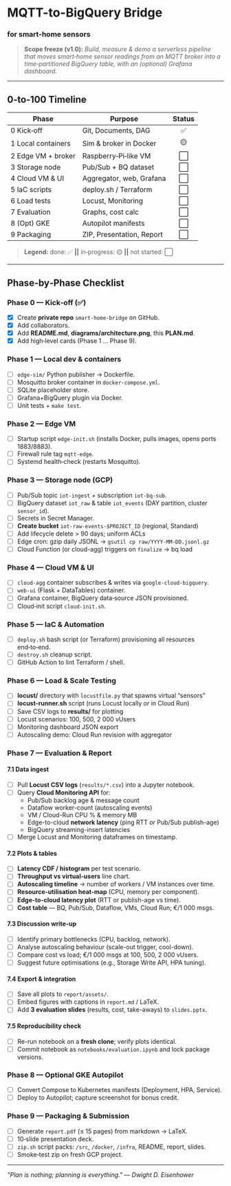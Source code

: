 # MQTT-to-BigQuery Bridge
### for smart-home sensors

> **Scope freeze (v1.0):** *Build, measure & demo a serverless pipeline that moves smart‑home sensor readings from an MQTT broker into a time‑partitioned BigQuery table, with an (optional) Grafana dashboard.*

---
## 0‑to‑100 Timeline
| Phase              | Purpose                   | Status |
|--------------------|---------------------------|:------:|
| 0 Kick‑off         | Git, Documents, DAG       |   ✅    |
| 1 Local containers | Sim & broker in Docker    |   🟡    |
| 2 Edge VM + broker | Raspberry‑Pi‑like VM      |   ⬜    |
| 3 Storage node     | Pub/Sub + BQ dataset      |   ⬜    |
| 4 Cloud VM & UI    | Aggregator, web, Grafana  |   ⬜    |
| 5 IaC scripts      | deploy.sh / Terraform     |   ⬜    |
| 6 Load tests       | Locust, Monitoring        |   ⬜    |
| 7 Evaluation       | Graphs, cost calc         |   ⬜    |
| 8 (Opt) GKE        | Autopilot manifests       |   ⬜    |
| 9 Packaging        | ZIP, Presentation, Report |   ⬜    |

> **Legend:** done: ✅ **||** in‑progress: 🟡 **||** not started: ⬜

---
## Phase‑by‑Phase Checklist

### Phase 0 — Kick‑off (✅)
- [x] Create **private repo** `smart-home-bridge` on GitHub.
- [x] Add collaborators.
- [x] Add **README.md**, **diagrams/architecture.png**, this **PLAN.md**.
- [x] Add high‑level cards (Phase 1 … Phase 9).

### Phase 1 — Local dev & containers
- [ ] `edge-sim/` Python publisher → Dockerfile.
- [ ] Mosquitto broker container in `docker-compose.yml`.
- [ ] SQLite placeholder store.
- [ ] Grafana+BigQuery plugin via Docker.
- [ ] Unit tests + `make test`.

### Phase 2 — Edge VM
- [ ] Startup script `edge-init.sh` (installs Docker, pulls images, opens ports 1883/8883).
- [ ] Firewall rule tag `mqtt-edge`.
- [ ] Systemd health‑check (restarts Mosquitto).

### Phase 3 — Storage node (GCP)
- [ ] Pub/Sub topic `iot-ingest` + subscription `iot-bq-sub`.
- [ ] BigQuery dataset `iot_raw` & table `iot_events` (DAY partition, cluster `sensor_id`).
- [ ] Secrets in Secret Manager.
- [ ] **Create bucket** `iot-raw-events-$PROJECT_ID` (regional, Standard)
- [ ] Add lifecycle delete > 90 days; uniform ACLs
- [ ] Edge cron: gzip daily JSONL → `gsutil cp raw/YYYY-MM-DD.jsonl.gz`
- [ ] Cloud Function (or cloud-agg) triggers on `finalize` → bq load

### Phase 4 — Cloud VM & UI
- [ ] `cloud-agg` container subscribes & writes via `google-cloud-bigquery`.
- [ ] `web-ui` (Flask + DataTables) container.
- [ ] Grafana container, BigQuery data‑source JSON provisioned.
- [ ] Cloud‑init script `cloud-init.sh`.

### Phase 5 — IaC & Automation
- [ ] `deploy.sh` bash script (or Terraform) provisioning all resources end‑to‑end.
- [ ] `destroy.sh` cleanup script.
- [ ] GitHub Action to lint Terraform / shell.

### Phase 6 — Load & Scale Testing
- [ ] **locust/** directory with `locustfile.py` that spawns virtual “sensors”
- [ ] **locust-runner.sh** script (runs Locust locally *or* in Cloud Run)
- [ ] Save CSV logs to **results/** for plotting
- [ ] Locust scenarios: 100, 500, 2 000 vUsers
- [ ] Monitoring dashboard JSON export
- [ ] Autoscaling demo: Cloud Run revision with aggregator

### Phase 7 — Evaluation & Report
#### 7.1 Data ingest
- [ ] Pull **Locust CSV logs** (`results/*.csv`) into a Jupyter notebook.
- [ ] Query **Cloud Monitoring API** for:
  - Pub/Sub backlog age & message count
  - Dataflow worker-count (autoscaling events)
  - VM / Cloud-Run CPU % & memory MB
  - Edge-to-cloud **network latency** (ping RTT *or* Pub/Sub publish-age)
  - BigQuery streaming-insert latencies
- [ ] Merge Locust and Monitoring dataframes on timestamp.

#### 7.2 Plots & tables
- [ ] **Latency CDF / histogram** per test scenario.
- [ ] **Throughput vs virtual-users** line chart.
- [ ] **Autoscaling timeline** → number of workers / VM instances over time.
- [ ] **Resource-utilisation heat-map** (CPU, memory per component).
- [ ] **Edge-to-cloud latency plot** (RTT or publish-age vs time).
- [ ] **Cost table** — BQ, Pub/Sub, Dataflow, VMs, Cloud Run; €/1 000 msgs.

#### 7.3 Discussion write-up
- [ ] Identify primary bottlenecks (CPU, backlog, network).
- [ ] Analyse autoscaling behaviour (scale-out trigger, cool-down).
- [ ] Compare cost vs load; €/1 000 msgs at 100, 500, 2 000 vUsers.
- [ ] Suggest future optimisations (e.g., Storage Write API, HPA tuning).

#### 7.4 Export & integration
- [ ] Save all plots to `report/assets/`.
- [ ] Embed figures with captions in `report.md` / LaTeX.
- [ ] Add **3 evaluation slides** (results, cost, take-aways) to `slides.pptx`.

#### 7.5 Reproducibility check
- [ ] Re-run notebook on a **fresh clone**; verify plots identical.
- [ ] Commit notebook as `notebooks/evaluation.ipynb` and lock package versions.

### Phase 8 — Optional GKE Autopilot
- [ ] Convert Compose to Kubernetes manifests (Deployment, HPA, Service).
- [ ] Deploy to Autopilot; capture screenshot for bonus credit.

### Phase 9 — Packaging & Submission
- [ ] Generate `report.pdf` (≤ 15 pages) from markdown → LaTeX.
- [ ] 10‑slide presentation deck.
- [ ] `zip.sh` script packs: `/src`, `/docker`, `/infra`, README, report, slides.
- [ ] Smoke‑test zip on fresh GCP project.

---

*"Plan is nothing; planning is everything." — Dwight D. Eisenhower*


